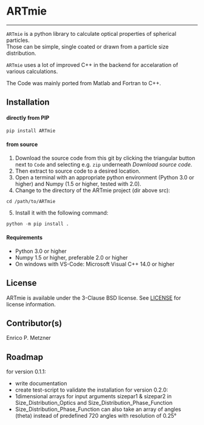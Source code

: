 # ARTmie

---

`ARTmie` is a python library to calculate optical properties of spherical particles.<br>
Those can be simple, single coated or drawn from a particle size distribution.<br>

`ARTmie` uses a lot of improved C++ in the backend for accelaration of various calculations.<br>

The Code was mainly ported from Matlab and Fortran to C++.



## Installation

<h4>directly from PIP</h4>

```python
pip install ARTmie
```

<h4>from source</h4>

1) Download the source code from this git by clicking the triangular button next to `Code` and selecting e.g. `zip` underneath *Download source code*.<br>
2) Then extract to source code to a desired location.<br>
3) Open a terminal with an appropriate python environment (Python 3.0 or higher) and Numpy (1.5 or higher, tested with 2.0).<br>
4) Change to the directory of the ARTmie project (dir above src):<br>
```
cd /path/to/ARTmie
```
5) Install it with the following command:<br>
```python
python -m pip install .
```

<h4>Requirements</h4>

- Python 3.0 or higher
- Numpy 1.5 or higher, preferable 2.0 or higher
- On windows with VS-Code: Microsoft Visual C++ 14.0 or higher



## License

ARTmie is available under the 3-Clause BSD license. See [LICENSE](./LICENSE) for license information.



## Contributor(s)

Enrico P. Metzner


## Roadmap

for version 0.1.1:
 - write documentation
 - create test-script to validate the installation
for version 0.2.0:
 - 1dimensional arrays for input arguments sizepar1 & sizepar2 in Size_Distribution_Optics and Size_Distribution_Phase_Function
 - Size_Distribution_Phase_Function can also take an array of angles (theta) instead of predefined 720 angles with resolution of 0.25°
